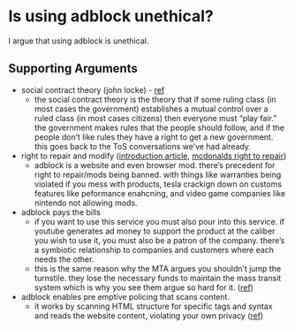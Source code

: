 # Is using adblock unethical?

I argue that using adblock is unethical.

## Supporting Arguments

- social contract theory (john locke) - [ref](https://ethicsunwrapped.utexas.edu/glossary/social-contract-theory#:~:text=Social%20contract%20theory%20says%20that,a%20divine%20being%20requires%20it.)
  - the social contract theory is the theory that if some ruling class (in most cases the government) establishes a mutual control over a ruled class (in most cases citizens) then everyone must “play fair.” the government makes rules that the people should follow, and if the people don’t like rules they have a right to get a new government. this goes back to the ToS conversations we’ve had already.
- right to repair and modify ([introduction article](https://www.nytimes.com/wirecutter/blog/what-is-right-to-repair/), [mcdonalds right to repair](https://www.findlaw.com/legalblogs/federal-courts/mcdonalds-broken-ice-cream-machines-lead-to-right-to-repair-lawsuit/))
  - adblock is a website and even browser mod. there’s precedent for right to repair/mods being banned. with things like warranties being violated if you mess with products, tesla crackign down on customs features like peformance enahcning, and video game companies like nintendo not allowing mods.
- adblock pays the bills
  - if you want to use this service you must also pour into this service. if youtube generates ad money to support the product at the caliber you wish to use it, you must also be a patron of the company. there’s a symbiotic relationship to companies and customers where each needs the other.
  - this is the same reason why the MTA argues you shouldn’t jump the turnstile. they lose the necessary funds to maintain the mass transit system which is why you see them argue so hard for it. ([ref](https://www.nbcnewyork.com/news/local/mta-to-buy-high-tech-gates-to-halt-nearly-700m-fare-evasion-problem/4342905/))
- adblock enables pre emptive policing that scans content.
  - it works by scanning HTML structure for specific tags and syntax and reads
    the website content, violating your own privacy ([ref](https://helpcenter.getadblock.com/hc/en-us/articles/9738502775315-How-does-AdBlock-work-))
